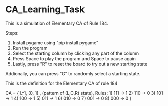 # CA_Learning_Task

This is a simulation of Elementary CA of Rule 184.

Steps:
1) Install pygame using "pip install pygame"
2) Run the program
3) Select the starting column by clicking any part of the column
4) Press Space to play the program and Space to pause again
5) Lastly, press "R" to reset the board to try out a new starting state
   
Addionally, you can press "G" to randomly select a starting state.

This is the definition for the Elementary CA of rule 184

CA = { L^1, (0, 1) , (pattern of (L,C,R) state), Rules:
                                                  1) 111 -> 1
                                                  2) 110 -> 0
                                                  3) 101 -> 1
                                                  4) 100 -> 1
                                                  5) 011 -> 1
                                                  6) 010 -> 0
                                                  7) 001 -> 0
                                                  8) 000 -> 0 }
